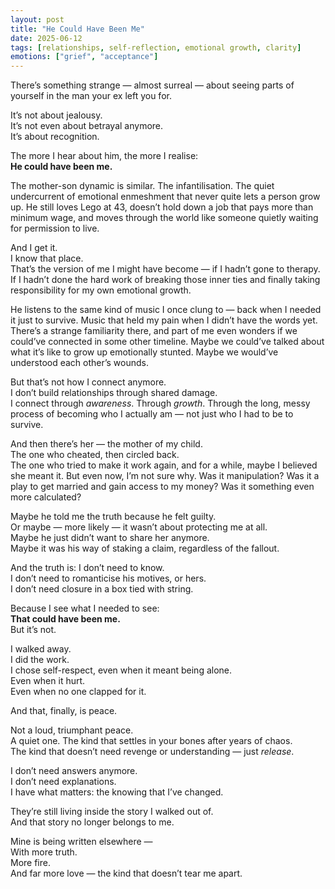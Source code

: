 ```yaml
---
layout: post
title: "He Could Have Been Me"
date: 2025-06-12
tags: [relationships, self-reflection, emotional growth, clarity]
emotions: ["grief", "acceptance"]
---
```


There’s something strange — almost surreal — about seeing parts of yourself in the man your ex left you for.

It’s not about jealousy.  
It’s not even about betrayal anymore.  
It’s about recognition.

The more I hear about him, the more I realise:  
**He could have been me.**

The mother-son dynamic is similar. The infantilisation. The quiet undercurrent of emotional enmeshment that never quite lets a person grow up. He still loves Lego at 43, doesn’t hold down a job that pays more than minimum wage, and moves through the world like someone quietly waiting for permission to live.

And I get it.  
I know that place.  
That’s the version of me I might have become — if I hadn’t gone to therapy. If I hadn’t done the hard work of breaking those inner ties and finally taking responsibility for my own emotional growth.

He listens to the same kind of music I once clung to — back when I needed it just to survive. Music that held my pain when I didn’t have the words yet. There’s a strange familiarity there, and part of me even wonders if we could’ve connected in some other timeline. Maybe we could’ve talked about what it’s like to grow up emotionally stunted. Maybe we would’ve understood each other’s wounds.

But that’s not how I connect anymore.  
I don’t build relationships through shared damage.  
I connect through *awareness*. Through *growth*. Through the long, messy process of becoming who I actually am — not just who I had to be to survive.

And then there’s her — the mother of my child.  
The one who cheated, then circled back.  
The one who tried to make it work again, and for a while, maybe I believed she meant it. But even now, I’m not sure why. Was it manipulation? Was it a play to get married and gain access to my money? Was it something even more calculated?

Maybe he told me the truth because he felt guilty.  
Or maybe — more likely — it wasn’t about protecting me at all.  
Maybe he just didn’t want to share her anymore.  
Maybe it was his way of staking a claim, regardless of the fallout.

And the truth is: I don’t need to know.  
I don’t need to romanticise his motives, or hers.  
I don’t need closure in a box tied with string.

Because I see what I needed to see:  
**That could have been me.**  
But it’s not.

I walked away.  
I did the work.  
I chose self-respect, even when it meant being alone.  
Even when it hurt.  
Even when no one clapped for it.

And that, finally, is peace.

Not a loud, triumphant peace.  
A quiet one. The kind that settles in your bones after years of chaos.  
The kind that doesn’t need revenge or understanding — just *release*.

I don’t need answers anymore.  
I don’t need explanations.  
I have what matters: the knowing that I’ve changed.

They’re still living inside the story I walked out of.  
And that story no longer belongs to me.

Mine is being written elsewhere —  
With more truth.  
More fire.  
And far more love — the kind that doesn’t tear me apart.
